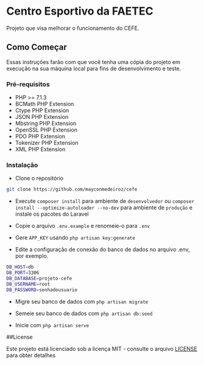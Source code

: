 # Centro Esportivo da FAETEC

Projeto que visa melhorar o funcionamento do CEFE.

## Como Começar

Essas instruções farão com que você tenha uma cópia do projeto em execução na sua máquina local para fins de desenvolvimento e teste.

### Pré-requisitos

*   PHP >= 7.1.3
*   BCMath PHP Extension
*   Ctype PHP Extension
*   JSON PHP Extension
*   Mbstring PHP Extension
*   OpenSSL PHP Extension
*   PDO PHP Extension
*   Tokenizer PHP Extension
*   XML PHP Extension

### Instalação

*   Clone o repositório
```sh
git clone https://github.com/mayconmedeiroz/cefe
```
*   Execute `composer install` para ambiente de `desenvolvedor` ou `composer install --optimize-autoloader --no-dev` para ambiente de   `produção` e instale os pacotes do Laravel

*   Copie o arquivo `.env.example` e renomeie-o para `.env`

*   Gere `APP_KEY` usando `php artisan key:generate`

*   Edite a configuração de conexão do banco de dados no arquivo .env, por exemplo.
```sh
DB_HOST=db
DB_PORT=3306
DB_DATABASE=projeto-cefe
DB_USERNAME=root
DB_PASSWORD=senhadousuario
```

*   Migre seu banco de dados com `php artisan migrate`

*   Semeie seu banco de dados com `php artisan db:seed`

*   Inicie com `php artisan serve`

##License

Este projeto está licenciado sob a licença MIT - consulte o arquivo [LICENSE](LICENSE) para obter detalhes
